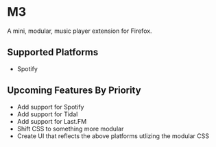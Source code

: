 # M3
A mini, modular, music player extension for Firefox.

## Supported Platforms
- Spotify

## Upcoming Features By Priority
- Add support for Spotify
- Add support for Tidal
- Add support for Last.FM
- Shift CSS to something more modular
- Create UI that reflects the above platforms utlizing the modular CSS
